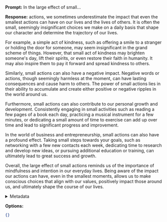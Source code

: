 **Prompt:**
In the large effect of small...

**Response:**
actions, we sometimes underestimate the impact that even the smallest actions can have on our lives and the lives of others. It is often the small, seemingly insignificant choices we make on a daily basis that shape our character and determine the trajectory of our lives.

For example, a simple act of kindness, such as offering a smile to a stranger or holding the door for someone, may seem insignificant in the grand scheme of things. However, that small act of kindness may brighten someone's day, lift their spirits, or even restore their faith in humanity. It may also inspire them to pay it forward and spread kindness to others.

Similarly, small actions can also have a negative impact. Negative words or actions, though seemingly harmless at the moment, can have lasting consequences and cause harm to others. The power of small actions lies in their ability to accumulate and create either positive or negative ripples in the world around us.

Furthermore, small actions can also contribute to our personal growth and development. Consistently engaging in small activities such as reading a few pages of a book each day, practicing a musical instrument for a few minutes, or dedicating a small amount of time to exercise can add up over time and lead to significant progress and improvement.

In the world of business and entrepreneurship, small actions can also have a profound effect. Taking small steps towards your goals, such as networking with a few new contacts each week, dedicating time to research and develop new ideas, or pursuing additional education or training, can ultimately lead to great success and growth.

Overall, the large effect of small actions reminds us of the importance of mindfulness and intention in our everyday lives. Being aware of the impact our actions can have, even in the smallest moments, allows us to make conscious choices that align with our values, positively impact those around us, and ultimately shape the course of our lives.

<details><summary>Metadata</summary>

- Duration: 12425 ms
- Datetime: 2023-09-02T18:24:42.011777
- Model: gpt-3.5-turbo-0613

</details>

**Options:**
```json
{}
```

